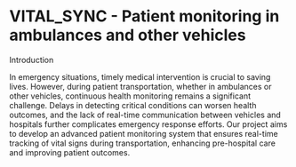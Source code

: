 # VITAL_SYNC  - Patient monitoring in ambulances and other vehicles

Introduction

In emergency situations, timely medical intervention is crucial to saving lives. However, during patient transportation, whether in ambulances or other vehicles, continuous health monitoring remains a significant challenge. Delays in detecting critical conditions can worsen health outcomes, and the lack of real-time communication between vehicles and hospitals further complicates emergency response efforts. Our project aims to develop an advanced patient monitoring system that ensures real-time tracking of vital signs during transportation, enhancing pre-hospital care and improving patient outcomes.
